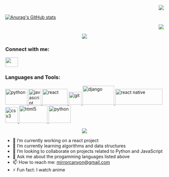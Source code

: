 

<p align="end">
  <img src="https://user-images.githubusercontent.com/76729273/184506161-4d21ecc8-bf11-461a-bc4b-a40e793c99a9.gif" />
</p>

[![Anurag's GitHub stats](https://github-readme-stats.vercel.app/api?username=raysonance&show_icons=true&theme=synthwave&hide=stars,prs,contribs&show_owner)](https://github.com/anuraghazra/github-readme-stats)

<p align="end">
  <img  src="https://github-readme-stats.vercel.app/api/top-langs/?username=favour626&langs_count=8&layout=compact">
</p>

<p align="center">
  <img  src="https://github-profile-trophy.vercel.app/?username=raysonance&margin-w=10&theme=algolia&title=Joined2020,Commits,Followers,Repository">
</p>

<h3 align="left">Connect with me:</h3>
<p align="left">
<a href="https://www.twitter.com/thundersing" target="blank"><img align="center" src="https://cdn.jsdelivr.net/npm/simple-icons@3.0.1/icons/twitter.svg" alt="" height="30" width="40" /></a>
<!-- <a href="https://www.linkedin.com/in/favour-gilead" target="blank"><img align="center" src="https://cdn.jsdelivr.net/npm/simple-icons@3.0.1/icons/linkedin.svg" alt="" height="30" width="40" /></a> -->

<h3 align="left">Languages and Tools:</h3>
<p align="left">
  <a href="https://www.python.org/" target="_blank"> <img src="https://user-images.githubusercontent.com/76729273/184506602-89273e32-5876-4ce5-9942-c02129472d1a.png" alt="python" width="70" height="50"/> </a> 
  <a href="https://www.javascript.dev/" target="_blank"> <img src="https://user-images.githubusercontent.com/76729273/184507056-433a0c1b-8159-4df3-94e6-1f83b75d6034.jpg" alt="javascript" width="40" height="50"/> </a>
  <a href="https://www.reactjs.org/" target="_blank"> <img src="https://user-images.githubusercontent.com/76729273/184506760-68fa5a40-15df-43b9-89c2-da815dbd96c0.jpg" alt="react" width="80" height="50"/> </a> 
  <a href="https://git-scm.com/" target="_blank"> <img src="https://www.vectorlogo.zone/logos/git-scm/git-scm-icon.svg" alt="git" width="40" height="40"/> </a>
  <a href="https://www.django.org/" target="_blank"> <img src="https://user-images.githubusercontent.com/76729273/184507206-929fb3df-c7db-4bb5-8f45-acb3299797eb.png" alt="django" width="100" height="60"/> </a> 
    <a href="https://reactnative.dev" target="_blank"> <img src="https://user-images.githubusercontent.com/76729273/184506901-6eccf5c9-8318-4593-aea3-c43bf2d21c41.png" alt="react native" width="150" height="50"/> </a>
      <a href="https://www.w3schools.com/css/" target="_blank"> <img src="https://user-images.githubusercontent.com/76729273/184507431-bb663cd3-0343-428d-b49d-694cec038142.png" alt="css3" width="40" height="50"/> </a>
  <a href="https://www.w3.org/html/" target="_blank"> <img src="https://user-images.githubusercontent.com/76729273/184507304-b12a78bf-cba0-421c-96ae-62b5d001064c.png" alt="html5" width="90" height="55"/> </a> 
  <a href="https://www.bootstrap.org" target="_blank"> <img src="https://user-images.githubusercontent.com/76729273/184507476-9af3ea66-9a88-4bce-a1e5-1d9dbdc8bb49.png" alt="python" width="70" height="55"/> </a> </p>
  
  <p align="center">
    <img  src="http://github-readme-streak-stats.herokuapp.com?user=favour626&theme=shades-of-purple">
</p>


- 🔭 I’m currently working on a react project
- 🌱 I’m currently learning algorithms and data structures
- 👯 I’m looking to collaborate on projects related to Python and JavaScript 
- 💬 Ask me about the progamming languages listed above
- 📫 How to reach me: mirrorcanyon@gmail.com 
- ⚡ Fun fact: I watch anime

